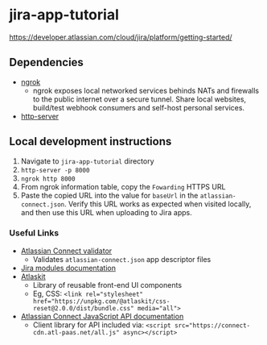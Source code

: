 # jira-app-tutorial
https://developer.atlassian.com/cloud/jira/platform/getting-started/

## Dependencies
- [ngrok](https://ngrok.com/)
  - ngrok exposes local networked services behinds NATs and firewalls to the public internet over a secure tunnel. Share local websites, build/test webhook consumers and self-host personal services.
- [http-server](https://www.npmjs.com/package/http-server)

## Local development instructions
1. Navigate to `jira-app-tutorial` directory
1. ```http-server -p 8000```
1. ```ngrok http 8000```
1. From ngrok information table, copy the `Fowarding` HTTPS URL
1. Paste the copied URL into the value for `baseUrl` in the `atlassian-connect.json`. Verify this URL works as expected when visited locally, and then use this URL when uploading to Jira apps.

### Useful Links
- [Atlassian Connect validator](https://atlassian-connect-validator.herokuapp.com/validate)
  - Validates `atlassian-connect.json` app descriptor files
- [Jira modules documentation](https://developer.atlassian.com/cloud/jira/platform/about-jira-modules/)
- [Atlaskit](https://atlaskit.atlassian.com/)
  - Library of reusable front-end UI components
  - Eg, CSS: `<link rel="stylesheet" href="https://unpkg.com/@atlaskit/css-reset@2.0.0/dist/bundle.css" media="all">`
- [Atlassian Connect JavaScript API documentation](https://developer.atlassian.com/cloud/jira/platform/about-the-javascript-api/)
  - Client library for API included via: `<script src="https://connect-cdn.atl-paas.net/all.js" async></script>`